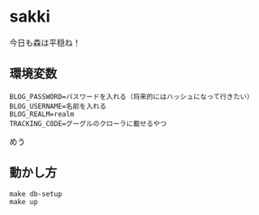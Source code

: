 # sakki
今日も森は平穏ね！

## 環境変数

```
BLOG_PASSWORD=パスワードを入れる（将来的にはハッシュになって行きたい）
BLOG_USERNAME=名前を入れる
BLOG_REALM=realm
TRACKING_CODE=グーグルのクローラに載せるやつ
```
めう

## 動かし方

```
make db-setup
make up
```

